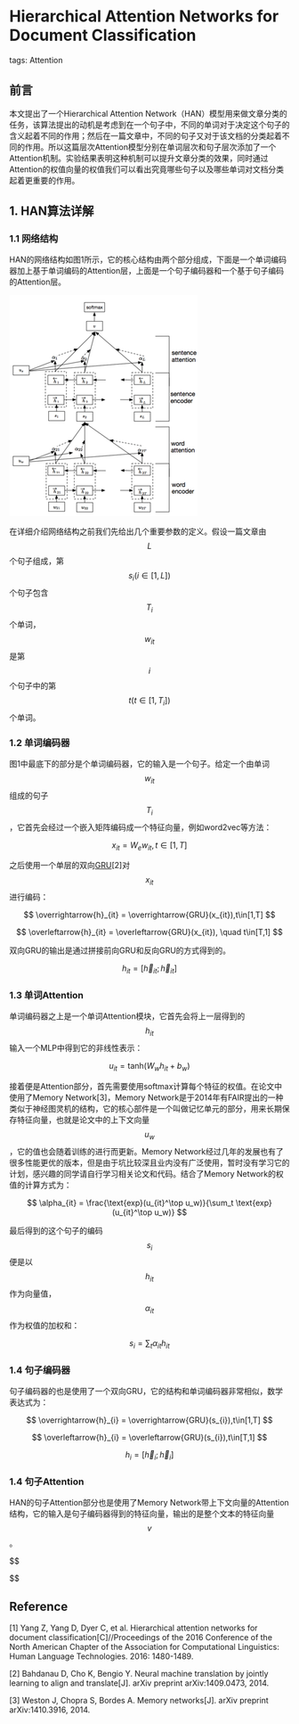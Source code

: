 # Hierarchical Attention Networks for Document Classification

tags: Attention

## 前言

本文提出了一个Hierarchical Attention Network（HAN）模型用来做文章分类的任务，该算法提出的动机是考虑到在一个句子中，不同的单词对于决定这个句子的含义起着不同的作用；然后在一篇文章中，不同的句子又对于该文档的分类起着不同的作用。所以这篇层次Attention模型分别在单词层次和句子层次添加了一个Attention机制。实验结果表明这种机制可以提升文章分类的效果，同时通过Attention的权值向量的权值我们可以看出究竟哪些句子以及哪些单词对文档分类起着更重要的作用。

## 1. HAN算法详解

### 1.1 网络结构

HAN的网络结构如图1所示，它的核心结构由两个部分组成，下面是一个单词编码器加上基于单词编码的Attention层，上面是一个句子编码器和一个基于句子编码的Attention层。

![](/assets/HAN_1.png)

在详细介绍网络结构之前我们先给出几个重要参数的定义。假设一篇文章由$$L$$个句子组成，第$$s_i(i\in[1,L])$$个句子包含$$T_i$$个单词，$$w_{it}$$是第$$i$$个句子中的第$$t(t\in[1,T_i])$$个单词。

### 1.2 单词编码器

图1中最底下的部分是个单词编码器，它的输入是一个句子。给定一个由单词$$w_{it}$$组成的句子$$T_i$$，它首先会经过一个嵌入矩阵编码成一个特征向量，例如word2vec等方法：

$$
x_{it} = W_e w_{it}, t\in[1,T]
$$

之后使用一个单层的双向[GRU](https://senliuy.gitbooks.io/advanced-deep-learning/content/di-er-zhang-ff1a-xu-lie-mo-xing/neural-machine-translation-by-jointly-learning-to-align-and-translate.html)[2]对$$x_{it}$$进行编码：

$$
\overrightarrow{h}_{it} = \overrightarrow{GRU}(x_{it}),t\in[1,T]
$$

$$
\overleftarrow{h}_{it} = \overleftarrow{GRU}(x_{it}), \quad t\in[T,1]
$$

双向GRU的输出是通过拼接前向GRU和反向GRU的方式得到的。

$$
h_{it} = [\overrightarrow{h}_{it}; \overleftarrow{h}_{it}]
$$

### 1.3 单词Attention

单词编码器之上是一个单词Attention模块，它首先会将上一层得到的$$h_{it}$$输入一个MLP中得到它的非线性表示：

$$
u_{it} = \text{tanh}(W_w h_{it} + b_w)
$$

接着便是Attention部分，首先需要使用softmax计算每个特征的权值。在论文中使用了Memory Network[3]，Memory Network是于2014年有FAIR提出的一种类似于神经图灵机的结构，它的核心部件是一个叫做记忆单元的部分，用来长期保存特征向量，也就是论文中的上下文向量$$u_w$$，它的值也会随着训练的进行而更新。Memory Network经过几年的发展也有了很多性能更优的版本，但是由于坑比较深且业内没有广泛使用，暂时没有学习它的计划，感兴趣的同学请自行学习相关论文和代码。结合了Memory Network的权值的计算方式为：

$$
\alpha_{it} = \frac{\text{exp}(u_{it}^\top u_w)}{\sum_t \text{exp} (u_{it}^\top u_w)}
$$

最后得到的这个句子的编码$$s_i$$便是以$$h_{it}$$作为向量值，$$\alpha_{it}$$作为权值的加权和：

$$
s_i = \sum_t \alpha_{it} h_{it}
$$

### 1.4 句子编码器

句子编码器的也是使用了一个双向GRU，它的结构和单词编码器非常相似，数学表达式为：

$$
\overrightarrow{h}_{i} = \overrightarrow{GRU}(s_{i}),t\in[1,T]
$$

$$
\overleftarrow{h}_{i} = \overleftarrow{GRU}(s_{i}),t\in[T,1]
$$

$$
h_{i} = [\overrightarrow{h}_{i}; \overleftarrow{h}_{i}]
$$

### 1.4 句子Attention

HAN的句子Attention部分也是使用了Memory Network带上下文向量的Attention结构，它的输入是句子编码器得到的特征向量，输出的是整个文本的特征向量$$v$$。

$$

$$

## Reference

\[1\] Yang Z, Yang D, Dyer C, et al. Hierarchical attention networks for document classification\[C\]//Proceedings of the 2016 Conference of the North American Chapter of the Association for Computational Linguistics: Human Language Technologies. 2016: 1480-1489.

[2] Bahdanau D, Cho K, Bengio Y. Neural machine translation by jointly learning to align and translate\[J\]. arXiv preprint arXiv:1409.0473, 2014.

[3] Weston J, Chopra S, Bordes A. Memory networks[J]. arXiv preprint arXiv:1410.3916, 2014.


